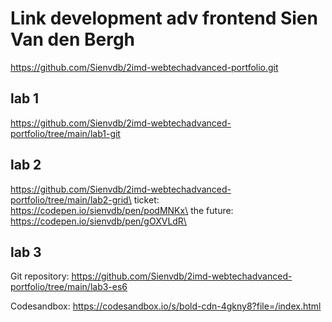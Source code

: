 # Link development adv frontend Sien Van den Bergh
https://github.com/Sienvdb/2imd-webtechadvanced-portfolio.git

## lab 1
https://github.com/Sienvdb/2imd-webtechadvanced-portfolio/tree/main/lab1-git

## lab 2
https://github.com/Sienvdb/2imd-webtechadvanced-portfolio/tree/main/lab2-grid\
ticket: https://codepen.io/sienvdb/pen/podMNKx\
the future: https://codepen.io/sienvdb/pen/gOXVLdR\

## lab 3
Git repository: https://github.com/Sienvdb/2imd-webtechadvanced-portfolio/tree/main/lab3-es6 

Codesandbox: https://codesandbox.io/s/bold-cdn-4gkny8?file=/index.html 